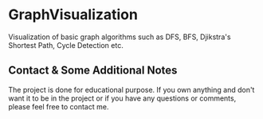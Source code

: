 # GraphVisualization
Visualization of basic graph algorithms such as DFS, BFS, Djikstra's Shortest Path, Cycle Detection etc.



## Contact & Some Additional Notes
The project is done for educational purpose. If you own anything and don't want it to be in the project or if you have any questions or comments, please feel free to contact me.
